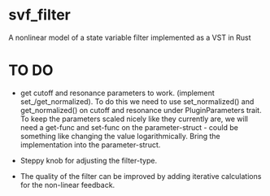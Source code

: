 # svf_filter
A nonlinear model of a state variable filter implemented as a VST in Rust


# TO DO

* get cutoff and resonance parameters to work. (implement set_/get_normalized). To do this we need to use set_normalized() and  get_normalized() on cutoff and resonance under PluginParameters trait. To keep the parameters scaled nicely like they currently are, we will need a get-func and set-func on the parameter-struct - could be something like changing the value logarithmically. Bring the implementation into the parameter-struct.

* Steppy knob for adjusting the filter-type.

* The quality of the filter can be improved by adding iterative calculations for the non-linear feedback.